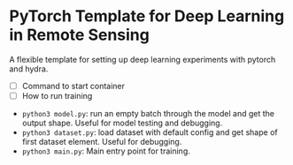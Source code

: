 # PyTorch Template for Deep Learning in Remote Sensing

A flexible template for setting up deep learning experiments with pytorch and hydra.

* [ ] Command to start container
* [ ] How to run training
* `python3 model.py`: run an empty batch through the model and get the output shape. Useful for model testing and debugging.
* `python3 dataset.py`: load dataset with default config and get shape of first dataset element. Useful for debugging.
* `python3 main.py`: Main entry point for training.

